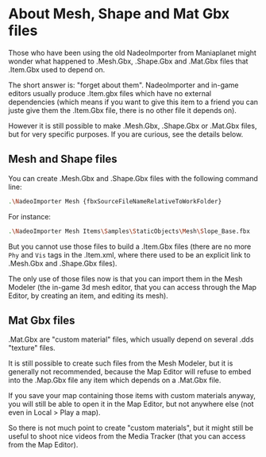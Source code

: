 # About Mesh, Shape and Mat Gbx files

Those who have been using the old NadeoImporter from Maniaplanet might wonder what happened to .Mesh.Gbx, .Shape.Gbx and .Mat.Gbx files that .Item.Gbx used to depend on.

The short answer is: "forget about them".
NadeoImporter and in-game editors usually produce .Item.gbx files which have no external dependencies (which means if you want to give this item to a friend you can juste give them the .Item.Gbx file, there is no other file it depends on).

However it is still possible to make .Mesh.Gbx, .Shape.Gbx or .Mat.Gbx files, but for very specific purposes. If you are curious, see the details below.


## Mesh and Shape files

You can create .Mesh.Gbx and .Shape.Gbx files with the following command line:
```sh
.\NadeoImporter Mesh {fbxSourceFileNameRelativeToWorkFolder}
```

For instance:
```sh
.\NadeoImporter Mesh Items\Samples\StaticObjects\Mesh\Slope_Base.fbx
```

But you cannot use those files to build a .Item.Gbx files (there are no more `Phy` and `Vis` tags in the .Item.xml, where there used to be an explicit link to .Mesh.Gbx and .Shape.Gbx files).

The only use of those files now is that you can import them in the Mesh Modeler (the in-game 3d mesh editor, that you can access through the Map Editor, by creating an item, and editing its mesh).


## Mat Gbx files

.Mat.Gbx are "custom material" files, which usually depend on several .dds "texture" files.

It is still possible to create such files from the Mesh Modeler, but it is generally not recommended, because the Map Editor will refuse to embed into the .Map.Gbx file any item which depends on a .Mat.Gbx file.

If you save your map containing those items with custom materials anyway, you will still be able to open it in the Map Editor, but not anywhere else (not even in Local > Play a map).

So there is not much point to create "custom materials", but it might still be useful to shoot nice videos from the Media Tracker (that you can access from the Map Editor).
